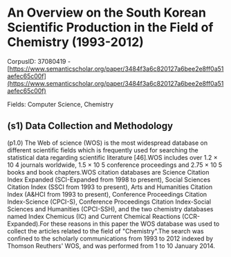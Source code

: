 # An Overview on the South Korean Scientific Production in the Field of Chemistry (1993-2012)

CorpusID: 37080419 - [https://www.semanticscholar.org/paper/3484f3a6c820127a6bee2e8ff0a51aefec65c00f](https://www.semanticscholar.org/paper/3484f3a6c820127a6bee2e8ff0a51aefec65c00f)

Fields: Computer Science, Chemistry

## (s1) Data Collection and Methodology
(p1.0) The Web of science (WOS) is the most widespread database on different scientific fields which is frequently used for searching the statistical data regarding scientific literature [46].WOS includes over 1.2 × 10 4 journals worldwide, 1.5 × 10 5 conference proceedings and 2.75 × 10 5 books and book chapters.WOS citation databases are Science Citation Index Expanded (SCI-Expanded from 1998 to present), Social Sciences Citation Index (SSCI from 1993 to present), Arts and Humanities Citation Index (A&HCI from 1993 to present), Conference Proceedings Citation Index-Science (CPCI-S), Conference Proceedings Citation Index-Social Sciences and Humanities (CPCI-SSH), and the two chemistry databases named Index Chemicus (IC) and Current Chemical Reactions (CCR-Expanded).For these reasons in this paper the WOS database was used to collect the articles related to the field of "Chemistry".The search was confined to the scholarly communications from 1993 to 2012 indexed by Thomson Reuthers' WOS, and was performed from 1 to 10 January 2014.
